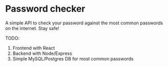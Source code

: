 # Password checker

A simple API to check your password against the most common passwords on the internet. Stay safe!

TODO:
1) Frontend with React
2) Backend with Node/Express
3) Simple MySQL/Postgres DB for most common passwords
